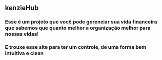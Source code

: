 ## kenzieHub

### Esse é um projeto que você pode gerenciar sua vida financeira que sabemos que quanto melhor a organização melhor para nossas vidas!
### E trouxe esse site para ter um controle, de uma forma bem intuitiva e clean
